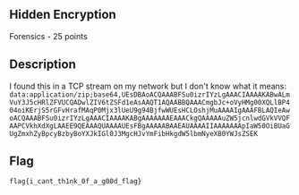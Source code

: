## Hidden Encryption
Forensics - 25 points

Description
------------
I found this in a TCP stream on my network but I don't know what it means:
`data:application/zip;base64,UEsDBAoACQAAABFSu0izrIYzLgAAACIAAAAKABwALmVuY3J5cHRlZFVUCQADwlZIV6tZSFd1eAsAAQT1AQAABBQAAACmgbJc+oVyHMg00XQLlBP404oiKErjS5rGFvHrafMAqP0Mjx3lUeU9g94BjfwWUEsHCLOshjMuAAAAIgAAAFBLAQIeAwoACQAAABFSu0izrIYzLgAAACIAAAAKABgAAAAAAAEAAACkgQAAAAAuZW5jcnlwdGVkVVQFAAPCVkhXdXgLAAEE9QEAAAQUAAAAUEsFBgAAAAABAAEAUAAAAIIAAAAAAApIaW50OiBUaGUgZmxhZyBpcyBzbyBoYXJkIGl0J3MgcHJvYmFibHkgdW5lbmNyeXB0YWJsZSEK`

Flag
------------

`flag{i_cant_th1nk_0f_a_g00d_flag}`
